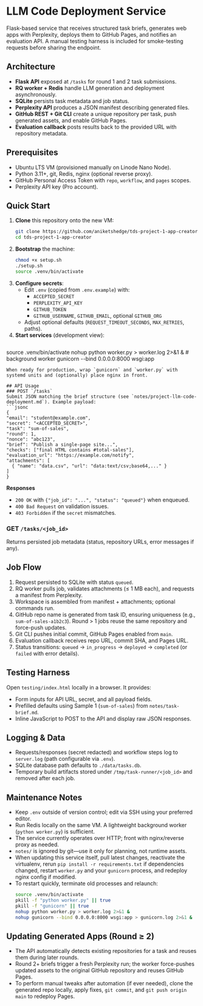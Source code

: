 # LLM Code Deployment Service

Flask-based service that receives structured task briefs, generates web apps with Perplexity, deploys them to GitHub Pages, and notifies an evaluation API. A manual testing harness is included for smoke-testing requests before sharing the endpoint.

## Architecture
- **Flask API** exposed at `/tasks` for round 1 and 2 task submissions.
- **RQ worker + Redis** handle LLM generation and deployment asynchronously.
- **SQLite** persists task metadata and job status.
- **Perplexity API** produces a JSON manifest describing generated files.
- **GitHub REST + Git CLI** create a unique repository per task, push generated assets, and enable GitHub Pages.
- **Evaluation callback** posts results back to the provided URL with repository metadata.

## Prerequisites
- Ubuntu LTS VM (provisioned manually on Linode Nano Node).
- Python 3.11+, git, Redis, nginx (optional reverse proxy).
- GitHub Personal Access Token with `repo`, `workflow`, and `pages` scopes.
- Perplexity API key (Pro account).

## Quick Start
1. **Clone** this repository onto the new VM:
   ```bash
   git clone https://github.com/aniketshedge/tds-project-1-app-creator
   cd tds-project-1-app-creator
   ```
2. **Bootstrap** the machine:
   ```bash
   chmod +x setup.sh
   ./setup.sh
   source .venv/bin/activate
   ```
3. **Configure secrets**:
   - Edit `.env` (copied from `.env.example`) with:
     - `ACCEPTED_SECRET`
     - `PERPLEXITY_API_KEY`
     - `GITHUB_TOKEN`
     - `GITHUB_USERNAME`, `GITHUB_EMAIL`, optional `GITHUB_ORG`
   - Adjust optional defaults (`REQUEST_TIMEOUT_SECONDS`, `MAX_RETRIES`, paths).
4. **Start services** (development view):
   ```bash
 source .venv/bin/activate
 nohup python worker.py > worker.log 2>&1 &  # background worker
  gunicorn --bind 0.0.0.0:8000 wsgi:app
  ```
  When ready for production, wrap `gunicorn` and `worker.py` with systemd units and (optionally) place nginx in front.

## API Usage
### POST `/tasks`
Submit JSON matching the brief structure (see `notes/project-llm-code-deployment.md`). Example payload:
```jsonc
{
  "email": "student@example.com",
  "secret": "<ACCEPTED_SECRET>",
  "task": "sum-of-sales",
  "round": 1,
  "nonce": "abc123",
  "brief": "Publish a single-page site...",
  "checks": ["final HTML contains #total-sales"],
  "evaluation_url": "https://example.com/notify",
  "attachments": [
    { "name": "data.csv", "url": "data:text/csv;base64,..." }
  ]
}
```

**Responses**
- `200 OK` with `{"job_id": "...", "status": "queued"}` when enqueued.
- `400 Bad Request` on validation issues.
- `403 Forbidden` if the `secret` mismatches.

### GET `/tasks/<job_id>`
Returns persisted job metadata (status, repository URLs, error messages if any).

## Job Flow
1. Request persisted to SQLite with status `queued`.
2. RQ worker pulls job, validates attachments (≤ 1 MB each), and requests a manifest from Perplexity.
3. Workspace is assembled from manifest + attachments; optional commands run.
4. GitHub repo name is generated from task ID, ensuring uniqueness (e.g., `sum-of-sales-a1b2c3`). Round > 1 jobs reuse the same repository and force-push updates.
5. Git CLI pushes initial commit, GitHub Pages enabled from `main`.
6. Evaluation callback receives repo URL, commit SHA, and Pages URL.
7. Status transitions: `queued` → `in_progress` → `deployed` → `completed` (or `failed` with error details).

## Testing Harness
Open `testing/index.html` locally in a browser. It provides:
- Form inputs for API URL, secret, and all payload fields.
- Prefilled defaults using Sample 1 (`sum-of-sales`) from `notes/task-brief.md`.
- Inline JavaScript to POST to the API and display raw JSON responses.

## Logging & Data
- Requests/responses (secret redacted) and workflow steps log to `server.log` (path configurable via `.env`).
- SQLite database path defaults to `./data/tasks.db`.
- Temporary build artifacts stored under `/tmp/task-runner/<job_id>` and removed after each job.

## Maintenance Notes
- Keep `.env` outside of version control; edit via SSH using your preferred editor.
- Run Redis locally on the same VM. A lightweight background worker (`python worker.py`) is sufficient.
- The service currently operates over HTTP; front with nginx/reverse proxy as needed.
- `notes/` is ignored by git—use it only for planning, not runtime assets.
- When updating this service itself, pull latest changes, reactivate the virtualenv, rerun `pip install -r requirements.txt` if dependencies changed, restart `worker.py` and your `gunicorn` process, and redeploy nginx config if modified.
- To restart quickly, terminate old processes and relaunch:
  ```bash
  source .venv/bin/activate
  pkill -f "python worker.py" || true
  pkill -f "gunicorn" || true
  nohup python worker.py > worker.log 2>&1 &
  nohup gunicorn --bind 0.0.0.0:8000 wsgi:app > gunicorn.log 2>&1 &
  ```

## Updating Generated Apps (Round ≥ 2)
- The API automatically detects existing repositories for a task and reuses them during later rounds.
- Round 2+ briefs trigger a fresh Perplexity run; the worker force-pushes updated assets to the original GitHub repository and reuses GitHub Pages.
- To perform manual tweaks after automation (if ever needed), clone the generated repo locally, apply fixes, `git commit`, and `git push origin main` to redeploy Pages.
